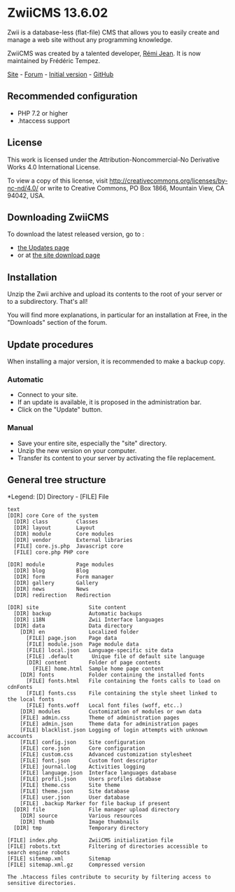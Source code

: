 # ZwiiCMS 13.6.02

Zwii is a database-less (flat-file) CMS that allows you to easily create and manage a web site without any programming knowledge.

ZwiiCMS was created by a talented developer, [Rémi Jean](https://remijean.fr/). It is now maintained by Frédéric Tempez.

[Site](http://zwiicms.fr/) - [Forum](http://forum.zwiicms.com/) - [Initial version](https://github.com/remijean/ZwiiCMS/) - [GitHub](https://github.com/fredtempez/ZwiiCMS)

## Recommended configuration

* PHP 7.2 or higher
* .htaccess support

## License

This work is licensed under the Attribution-Noncommercial-No Derivative Works 4.0 International License.

To view a copy of this license, visit <http://creativecommons.org/licenses/by-nc-nd/4.0/> or write to Creative Commons, PO Box 1866, Mountain View, CA 94042, USA.

## Downloading ZwiiCMS

To download the latest released version, go to :
* [the Updates page](https://forge.chapril.org/ZwiiCMS-Team/ZwiiCMS/releases)
* or at [the site download page](https://zwiicms.fr/download)

## Installation

Unzip the Zwii archive and upload its contents to the root of your server or to a subdirectory. That's all!

You will find more explanations, in particular for an installation at Free, in the "Downloads" section of the forum.

## Update procedures

When installing a major version, it is recommended to make a backup copy.

### Automatic

* Connect to your site.
* If an update is available, it is proposed in the administration bar.
* Click on the "Update" button.

### Manual

* Save your entire site, especially the "site" directory.
* Unzip the new version on your computer.
* Transfer its content to your server by activating the file replacement.

## General tree structure

*Legend: [D] Directory - [FILE] File

````
text
[DIR] core Core of the system
  [DIR] class         Classes
  [DIR] layout        Layout
  [DIR] module        Core modules
  [DIR] vendor        External libraries
  [FILE] core.js.php  Javascript core
  [FILE] core.php PHP core

[DIR] module          Page modules
  [DIR] blog          Blog
  [DIR] form          Form manager
  [DIR] gallery       Gallery
  [DIR] news          News
  [DIR] redirection   Redirection

[DIR] site                Site content
  [DIR] backup            Automatic backups
  [DIR] i18N              Zwii Interface languages
  [DIR] data              Data directory
    [DIR] en              Localized folder
      [FILE] page.json    Page data
      [FILE] module.json  Page module data
      [FILE] local.json   Language-specific site data
      [FILE] .default      Unique file of default site language
      [DIR] content       Folder of page contents
        [FILE] home.html  Sample home page content
    [DIR] fonts           Folder containing the installed fonts
      [FILE] fonts.html   File containing the fonts calls to load on cdnFonts
      [FILE] fonts.css    File containing the style sheet linked to the local fonts
      [FILE] fonts.woff   Local font files (woff, etc..)
    [DIR] modules         Customization of modules or own data
    [FILE] admin.css      Theme of administration pages
    [FILE] admin.json     Theme data for administration pages
    [FILE] blacklist.json Logging of login attempts with unknown accounts
    [FILE] config.json    Site configuration
    [FILE] core.json      Core configuration
    [FILE] custom.css     Advanced customization stylesheet
    [FILE] font.json      Custom font descriptor
    [FILE] journal.log    Activities logging
    [FILE] language.json  Interface languages database
    [FILE] profil.json    Users profiles database
    [FILE] theme.css      Site theme
    [FILE] theme.json     Site database
    [FILE] user.json      User database
    [FILE] .backup Marker for file backup if present
  [DIR] file              File manager upload directory
    [DIR] source          Various resources
    [DIR] thumb           Image thumbnails
  [DIR] tmp               Temporary directory

[FILE] index.php          ZwiiCMS initialization file
[FILE] robots.txt         Filtering of directories accessible to search engine robots
[FILE] sitemap.xml        Sitemap
[FILE] sitemap.xml.gz     Compressed version

The .htaccess files contribute to security by filtering access to sensitive directories.
